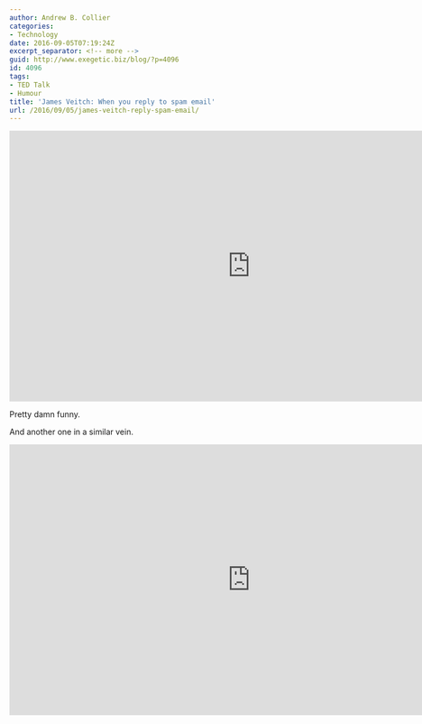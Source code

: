```yaml
---
author: Andrew B. Collier
categories:
- Technology
date: 2016-09-05T07:19:24Z
excerpt_separator: <!-- more -->
guid: http://www.exegetic.biz/blog/?p=4096
id: 4096
tags:
- TED Talk
- Humour
title: 'James Veitch: When you reply to spam email'
url: /2016/09/05/james-veitch-reply-spam-email/
---
```


<!--more-->

<iframe src="https://embed-ssl.ted.com/talks/james_veitch_this_is_what_happens_when_you_reply_to_spam_email.html" width="854" height="480" frameborder="0" scrolling="no" webkitAllowFullScreen mozallowfullscreen allowFullScreen></iframe>

Pretty damn funny.

And another one in a similar vein.

<iframe src="https://embed-ssl.ted.com/talks/james_veitch_the_agony_of_trying_to_unsubscribe.html" width="854" height="480" frameborder="0" scrolling="no" webkitAllowFullScreen mozallowfullscreen allowFullScreen></iframe>
